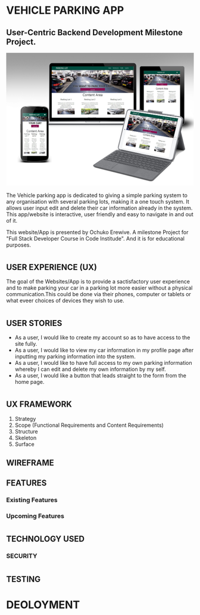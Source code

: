 
# VEHICLE PARKING APP

## User-Centric Backend Development Milestone Project.
![page-view](static/images/1.jpg)

The Vehicle parking app is dedicated to giving a simple parking system to any organisation with several parking lots, making it a one touch system. It allows user input edit and delete their car information already in the system. This app/website is interactive, user friendly and easy to navigate in and out of it.


This website/App is presented by Ochuko Erewive. A milestone Project for "Full Stack Developer Course in Code Institude". And it is for educational purposes.
#

## USER EXPERIENCE (UX)
The goal of the Websites/App is to provide a sactisfactory user experience and to make parking your car in a parking lot more easier without a physical communication.This could be done via their phones, computer or tablets or what eveer choices of devices they wish to use.
#
## USER STORIES
+ As a user, I would like to create my account so as to have access to the site fully.
+ As a user, I would like to view my car information in my profile page after inputting my parking information into the system.
+ As a user, I would like to have full access to my own parking information whereby I can edit and delete my own information by my self.
+ As a user, I would like a button that leads straight to the form from the home page.
#
## UX FRAMEWORK
1. Strategy
2. Scope (Functional Requirements and Content Requirements)
3. Structure
4. Skeleton
5. Surface

## WIREFRAME
## FEATURES
### Existing Features
### Upcoming Features
#
## TECHNOLOGY USED
### SECURITY
#
## TESTING


# DEOLOYMENT